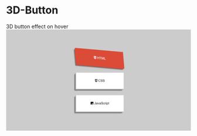 # 3D-Button
3D button effect on hover <br/>
<img src="../assets/3D-Button.webp" alt="Project Image" />